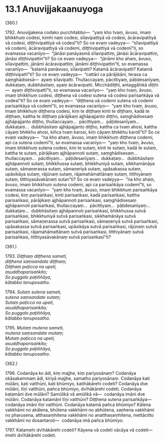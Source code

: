 # 13.1 Anuvijjakaanuyoga

(360.)

1792\. Anuvijjakena codako pucchitabbo—  “yaṃ kho tvaṃ, āvuso, imaṃ bhikkhuṃ codesi, kimhi naṃ codesi, sīlavipattiyā vā codesi, ācāravipattiyā vā codesi, diṭṭhivipattiyā vā codesī”ti? So ce evaṃ vadeyya—  “sīlavipattiyā vā codemi, ācāravipattiyā vā codemi, diṭṭhivipattiyā vā codemī”ti, so evamassa vacanīyo—  “jānāsi panāyasmā sīlavipattiṃ, jānāsi ācāravipattiṃ, jānāsi diṭṭhivipattin”ti? So ce evaṃ vadeyya—  “jānāmi kho ahaṃ, āvuso, sīlavipattiṃ, jānāmi ācāravipattiṃ, jānāmi diṭṭhivipattin”ti, so evamassa vacanīyo—  “katamā panāvuso, sīlavipatti? Katamā ācāravipatti? Katamā diṭṭhivipattī”ti? So ce evaṃ vadeyya—  “cattāri ca pārājikāni, terasa ca saṃghādisesā—  ayaṃ sīlavipatti. Thullaccayaṃ, pācittiyaṃ, pāṭidesanīyaṃ, dukkaṭaṃ, dubbhāsitaṃ, ayaṃ ācāravipatti. Micchādiṭṭhi, antaggāhikā diṭṭhi—  ayaṃ diṭṭhivipattī”ti, so evamassa vacanīyo—  “yaṃ kho tvaṃ, āvuso, imaṃ bhikkhuṃ codesi, diṭṭhena vā codesi sutena vā codesi parisaṅkāya vā codesī”ti? So ce evaṃ vadeyya—  “diṭṭhena vā codemi sutena vā codemi parisaṅkāya vā codemī”ti, so evamassa vacanīyo—  “yaṃ kho tvaṃ, āvuso, imaṃ bhikkhuṃ diṭṭhena codesi, kiṃ te diṭṭhaṃ kinti te diṭṭhaṃ, kadā te diṭṭhaṃ, kattha te diṭṭhaṃ pārājikaṃ ajjhāpajjanto diṭṭho, saṃghādisesaṃ ajjhāpajjanto diṭṭho, thullaccayaṃ…  pācittiyaṃ…  pāṭidesanīyaṃ…  dukkaṭaṃ…  dubbhāsitaṃ ajjhāpajjanto diṭṭho, kattha ca tvaṃ ahosi, kattha cāyaṃ bhikkhu ahosi, kiñca tvaṃ karosi, kiṃ cāyaṃ bhikkhu karotī”ti? So ce evaṃ vadeyya—  “na kho ahaṃ, āvuso, imaṃ bhikkhuṃ diṭṭhena codemi, api ca sutena codemī”ti, so evamassa vacanīyo—  “yaṃ kho tvaṃ, āvuso, imaṃ bhikkhuṃ sutena codesi, kiṃ te sutaṃ, kinti te sutaṃ, kadā te sutaṃ, kattha te sutaṃ, pārājikaṃ ajjhāpannoti sutaṃ, saṃghādisesaṃ…  thullaccayaṃ…  pācittiyaṃ…  pāṭidesanīyaṃ…  dukkaṭaṃ…  dubbhāsitaṃ ajjhāpannoti sutaṃ, bhikkhussa sutaṃ, bhikkhuniyā sutaṃ, sikkhamānāya sutaṃ, sāmaṇerassa sutaṃ, sāmaṇeriyā sutaṃ, upāsakassa sutaṃ, upāsikāya sutaṃ, rājūnaṃ sutaṃ, rājamahāmattānaṃ sutaṃ, titthiyānaṃ sutaṃ, titthiyasāvakānaṃ sutan”ti? So ce evaṃ vadeyya—  “na kho ahaṃ, āvuso, imaṃ bhikkhuṃ sutena codemi, api ca parisaṅkāya codemī”ti, so evamassa vacanīyo—  “yaṃ kho tvaṃ, āvuso, imaṃ bhikkhuṃ parisaṅkāya codesi, kiṃ parisaṅkasi, kinti parisaṅkasi, kadā parisaṅkasi, kattha parisaṅkasi, pārājikaṃ ajjhāpannoti parisaṅkasi, saṃghādisesaṃ ajjhāpannoti parisaṅkasi, thullaccayaṃ…  pācittiyaṃ…  pāṭidesanīyaṃ…  dukkaṭaṃ…  dubbhāsitaṃ ajjhāpannoti parisaṅkasi, bhikkhussa sutvā parisaṅkasi, bhikkhuniyā sutvā parisaṅkasi, sikkhamānāya sutvā parisaṅkasi, sāmaṇerassa sutvā parisaṅkasi, sāmaṇeriyā sutvā parisaṅkasi, upāsakassa sutvā parisaṅkasi, upāsikāya sutvā parisaṅkasi, rājūnaṃ sutvā parisaṅkasi, rājamahāmattānaṃ sutvā parisaṅkasi, titthiyānaṃ sutvā parisaṅkasi, titthiyasāvakānaṃ sutvā parisaṅkasī”ti?

(361.)

1793\. _Diṭṭhaṃ diṭṭhena sameti,_  
_diṭṭhena saṃsandate diṭṭhaṃ;_  
_Diṭṭhaṃ paṭicca na upeti,_  
_asuddhaparisaṅkito;_  
_So puggalo paṭiññāya,_  
_kātabbo tenuposatho._  

1794\. _Sutaṃ sutena sameti,_  
_sutena saṃsandate sutaṃ;_  
_Sutaṃ paṭicca na upeti,_  
_asuddhaparisaṅkito;_  
_So puggalo paṭiññāya,_  
_kātabbo tenuposatho._  

1795\. _Mutaṃ mutena sameti,_  
_mutena saṃsandate mutaṃ;_  
_Mutaṃ paṭicca na upeti,_  
_asuddhaparisaṅkito;_  
_So puggalo paṭiññāya,_  
_kātabbo tenuposatho._  

(362.)

1796\. Codanāya ko ādi, kiṃ majjhe, kiṃ pariyosānaṃ? Codanāya okāsakammaṃ ādi, kiriyā majjhe, samatho pariyosānaṃ. Codanāya kati mūlāni, kati vatthūni, kati bhūmiyo, katihākārehi codeti? Codanāya dve mūlāni, tīṇi vatthūni, pañca bhūmiyo, dvīhākārehi codeti. Codanāya katamāni dve mūlāni? Samūlikā vā amūlikā vā—  codanāya imāni dve mūlāni. Codanāya katamāni tīṇi vatthūni? Diṭṭhena sutena parisaṅkāya—  codanāya imāni tīṇi vatthūni. Codanāya katamā pañca bhūmiyo? Kālena vakkhāmi no akālena, bhūtena vakkhāmi no abhūtena, saṇhena vakkhāmi no pharusena, atthasaṃhitena vakkhāmi no anatthasaṃhitena, mettācitto vakkhāmi no dosantaroti—  codanāya imā pañca bhūmiyo.

1797\. Katamehi dvīhākārehi codeti? Kāyena vā codeti vācāya vā codeti—  imehi dvīhākārehi codeti.
